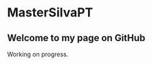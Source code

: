  <!DOCTYPE html>
<html>
<head>
<title>André Silva</title>
</head>
<body>
<h1>MasterSilvaPT</h1>
<h2>Welcome to my page on GitHub</h2>
<p>Working on progress.</p>
</body>
</html> 
